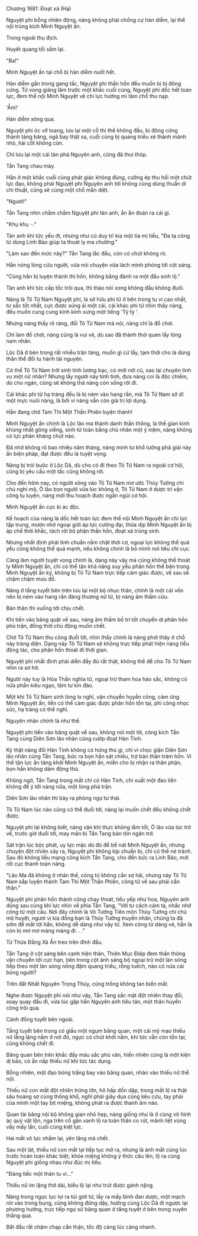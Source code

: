 




Chương 1681: Đoạt xá (Hạ)


Nguyệt phi bỗng nhiên động, nàng không phải chống cự hàn diễm, lại thể nội trùng kích Minh Nguyệt ấn.

Trong ngoài thụ địch.

Huyết quang tối sầm lại.

"Ba!"

Minh Nguyệt ấn tại chỗ bị hàn diễm nuốt hết.

Hàn diễm gần trong gang tấc, Nguyệt phi thần hồn đều muốn bị bị đông cứng. Tử vong giáng lâm trước một khắc cuối cùng, Nguyệt phi dốc hết toàn lực, đem thể nội Minh Nguyệt vệ chi lực hướng mi tâm chỗ thu nạp.

'Ầm!'

Hàn diễm xông qua.

Nguyệt phi óc vỡ toang, lưu lại một cỗ thi thể không đầu, bị đông cứng thành tảng băng, ngã bay thật xa, cuối cùng bị quang triều xé thành mảnh nhỏ, hài cốt không còn.

Chỉ lưu lại một cái tàn phá Nguyên anh, cũng đã thoi thóp.

Tần Tang chau mày.

Hắn ở một khắc cuối cùng phát giác không đúng, cưỡng ép thu hồi một chút lực đạo, không phải Nguyệt phi Nguyên anh tới không cùng dùng thuấn di chi thuật, cũng sẽ cùng một chỗ mẫn diệt.

"Ngươi!"

Tần Tang nhìn chằm chằm Nguyệt phi tàn anh, ẩn ẩn đoán ra cái gì.

"Khụ khụ ··."

Tàn anh khí tức yếu ớt, nhưng như cũ duy trì kia một tia mị tiếu, "Đa tạ công tử dùng Linh Bảo giúp ta thoát ly ma chưởng."

"Làm sao đến mức này?" Tần Tang lắc đầu, còn có chút không rõ.

Hắn nóng lòng cứu người, vừa nói chuyện vừa lách mình phóng tới cột sáng.

"Cùng hắn bị luyện thành thi hồn, không bằng đánh ra một đầu sinh lộ."

Tàn anh khí tức cấp tốc trôi qua, thì thào nói xong không đầu không đuôi.

Nàng là Tô Tử Nam Nguyệt phi, là sở hữu phi tử ở bên trong tu vi cao nhất, tư sắc tốt nhất, cực được sủng ái một cái, cái khác phi tử nhìn thấy nàng, đều muốn cung cung kính kính xưng một tiếng 'Tỷ tỷ '.

Nhưng nàng thấy rõ ràng, đối Tô Tử Nam mà nói, nàng chỉ là đồ chơi.

Chỉ làm đồ chơi, nàng cũng là vui vẻ, dù sao đã thành thói quen lấy lòng nam nhân.

Lộc Dã ở bên trong rất nhiều trân tàng, muốn gì cứ lấy, tạm thời cho là dùng thân thể đổi tu hành tài nguyên.

Có thể Tô Tử Nam trời sinh tính lương bạc, có mới nới cũ, sao lại chuyên tình vu một nữ nhân? Nhưng lấy người này tính tình, đưa nàng coi là độc chiếm, dù cho ngán, cũng sẽ không thả nàng còn sống rời đi.

Cái khác phi tử hạ tràng đều là bị ném vào hang rắn, mà Tô Tử Nam sở dĩ một mực nuôi nàng, là bởi vì nàng vẫn còn giá trị lợi dụng.

Hắn đang chờ Tam Thi Một Thần Phiên luyện thành!

Minh Nguyệt ấn chính là Lộc lão ma thành danh thần thông, là thế gian kinh khủng nhất gông xiềng, sinh tử toàn bằng chủ nhân một ý niệm, nàng không có lực phản kháng chút nào.

Đã nhớ không rõ bao nhiêu năm tháng, nàng minh tư khổ tưởng phá giải này ấn biện pháp, đạt được đều là tuyệt vọng.

Nàng bị trói buộc ở Lộc Dã, dù cho có đi theo Tô Tử Nam ra ngoài cơ hội, cũng bị yêu cầu một tấc cũng không rời.

Cho đến hôm nay, có người xông vào Tô Tử Nam mơ ước Thủy Tướng chi chủ nghi mộ, Ô lão bọn người vừa lúc không ở, Tô Tử Nam ở dược trì vận công tu luyện, nàng mới thu hoạch được ngắn ngủi cơ hội.

Minh Nguyệt ấn cực kì ác độc.

Kế hoạch của nàng là dốc hết toàn lực đem thể nội Minh Nguyệt ấn chi lực tập trung, mượn nhờ ngoại giới áp lực cường đại, thừa dịp Minh Nguyệt ấn bị áp chế thời khắc, tách rời bộ phận thần hồn, đoạt xá trùng sinh.

Nhưng nhất định phải tinh chuẩn nắm chặt thời cơ, ngoại lực không thể quá yếu cũng không thể quá mạnh, nếu không chính là bỏ mình nói tiêu chi cục.

Càng làm người tuyệt vọng chính là, dạng này vậy mà cũng không thể thoát ly Minh Nguyệt ấn, chỉ có thể tận khả năng suy yếu phân hồn thể bên trong Minh Nguyệt ấn ký, không bị Tô Tử Nam trực tiếp cảm giác được, về sau sẽ chậm chậm mưu đồ.

Nàng ở tầng tuyết bên trên lưu lại một bộ nhục thân, chính là một cái vốn nên bị ném vào hang rắn đáng thương nữ tử, bị nàng âm thầm cứu.

Bản thân thì xuống tới chịu chết.

Khi tiến vào băng quật về sau, nàng âm thầm bố trí tốt chuyển di phân hồn phù trận, đồng thời chủ động muốn chết.

Chờ Tô Tử Nam thu công đuổi tới, nhìn thấy chính là nàng phơi thây ở chỗ này tràng diện. Dạng này Tô Tử Nam sẽ không trực tiếp phát hiện nàng tiểu động tác, cho phân hồn thoát đi thời gian.

Nguyệt phi nhất định phải diễn đầy đủ rất thật, không thể để cho Tô Tử Nam nhìn ra sơ hở.

Người này tuy là Hóa Thần nghĩa tử, ngoại trừ tham hoa háo sắc, không có nửa phần kiêu ngạo, tâm tư kín đáo.

Một khi Tô Tử Nam sinh lòng lo nghĩ, vận chuyển huyền công, cảm ứng Minh Nguyệt ấn, liền có thể cảm giác được phân hồn tồn tại, phí công nhọc sức, hạ tràng có thể nghĩ.

Nguyên nhân chính là như thế.

Nguyệt phi tiến vào băng quật về sau, không nói một lời, công kích Tần Tang cùng Diên Sơn lão nhân cũng cướp đoạt Hàn Tinh.

Kỳ thật nàng đối Hàn Tinh không có hứng thú gì, chỉ vì chọc giận Diên Sơn lão nhân cùng Tần Tang, bức ra bọn hắn sát chiêu, trợ bản thân trảm hồn. Vì thế tận lực ẩn tàng khởi Minh Nguyệt ấn, miễn cho bị nhận ra thân phận, bọn hắn không dám động thủ.

Không ngờ, Tần Tang trong mắt chỉ có Hàn Tinh, chỉ xuất một đao liền không để ý tới nàng nữa, một lòng phá trận.

Diên Sơn lão nhân thì bày ra phòng ngự tư thái.

Tô Tử Nam lúc nào cũng có thể đuổi tới, nàng lại muốn chết đều không chết được.

Nguyệt phi lại không biết, nàng vận khí thực không lắm tốt, Ô lão vừa lúc trở về, trước giờ đuổi tới, may mắn bị Tần Tang bản tôn ngăn trở.

Sát trận lúc bộc phát, uy lực mặc dù đủ để bể nát Minh Nguyệt ấn, nhưng chuyện đột nhiên xảy ra, Nguyệt phi không kịp chuẩn bị, chỉ có thể né tránh. Sau đó không liều mạng công kích Tần Tang, cho đến bức ra Linh Bảo, mới rốt cục thành toàn nàng.

"Lão Ma đã không ở nhân thế, công tử không cần sợ hãi, nhưng này Tô Tử Nam sắp luyện thành Tam Thi Một Thần Phiên, công tử về sau phải cẩn thận."

Nguyệt phi phân hồn thành công chạy thoát, tiếu yếp như hoa, Nguyên anh dùng sau cùng khí lực nhìn về phía Tần Tang, "Với tư cách cảm tạ, nhắc nhở công tử một câu. Nơi đây chính là Vô Tướng Tiên môn Thủy Tướng chi chủ mộ huyệt, ngươi vị kia đồng bạn là Thủy Tướng truyền nhân, chúng ta đã sớm để mắt tới hắn, không dễ dàng như vậy tử. Xem công tử dáng vẻ, hẳn là còn bị mơ mơ màng màng đi. . ."

Tứ Thừa Đằng Xà Ấn treo trên đỉnh đầu.

Tần Tang ở cột sáng bên cạnh hiện thân, Thiên Mục Điệp đem thần thông vận chuyển tới cực hạn, bên trong cột ánh sáng bộ ngoại trừ một làn sóng tiếp theo một làn sóng nồng đậm quang triều, rỗng tuếch, nào có nửa cái bóng người?

Trên đất Nhất Nguyên Trọng Thủy, cũng trống không tan biến mất.

Nghe được Nguyệt phi nói như vậy, Tần Tang sắc mặt đột nhiên thay đổi, xoay quay đầu đi, vừa lúc gặp hắn Nguyên anh tiêu tán, một thân huyền công trôi qua.

Cánh đồng tuyết bên ngoài.

Tầng tuyết bên trong có giấu một ngụm băng quan, một cái mỹ mạo thiếu nữ lẳng lặng nằm ở nơi đó, ngực có chút khởi nằm, khí tức vẫn còn tồn tại, cũng không chết đi.

Băng quan bên trên khắc đầy máu sắc phù văn, hiển nhiên cũng là một kiện dị bảo, có ẩn nấp thiếu nữ khí tức tác dụng.

Bỗng nhiên, một đạo bóng trắng bay vào băng quan, nhào vào thiếu nữ thể nội.

Thiếu nữ con mắt đột nhiên trừng lớn, hô hấp dồn dập, trong mắt lộ ra thật sâu hoảng sợ cùng thống khổ, nghĩ phải giãy dụa cùng kêu cứu, tay phải của mình một tay bịt miệng, không phát ra được thanh âm nào.

Quan tài băng nội bộ không gian nhỏ hẹp, nàng giống như là ở cùng vô hình ác quỷ vật lộn, nga trên cổ gân xanh lộ ra toàn thân co rút, mãnh liệt vùng vẫy mấy lần, cuối cùng kiệt lực.

Hai mắt vô lực nhắm lại, yên lặng mà chết.

Sau một lát, thiếu nữ con mắt lại tiếp tục mở ra, nhưng là ánh mắt cùng lúc trước hoàn toàn khác biệt, khóe miệng không ý thức câu lên, lộ ra cùng Nguyệt phi giống nhau như đúc mị tiếu.

"Đáng tiếc một thân tu vi..."

Thiếu nữ im lặng thở dài, biểu lộ lại như trút được gánh nặng.

Nàng trong ngực lục lọi ra túi giới tử, lấy ra mấy bình đan dược, một mạch rót vào trong bụng, cũng không đứng dậy, hướng cùng Lộc Dã đi ngược lại phương hướng, trực tiếp ngự sử băng quan ở tầng tuyết ở bên trong xuyên thẳng qua.

Bắt đầu rất chậm chạp cẩn thận, tốc độ càng lúc càng nhanh.




